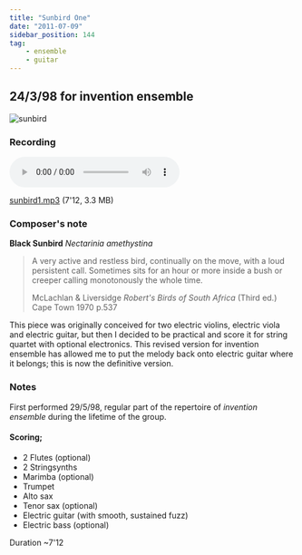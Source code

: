 ```yaml
---
title: "Sunbird One"
date: "2011-07-09"
sidebar_position: 144
tag:
    - ensemble
    - guitar
---
```


## 24/3/98 for invention ensemble

![](/img/sunbird.png "sunbird")

### Recording

<audio controls>
  <source src="/sunbird1.mp3"/>
</audio>

[sunbird1.mp3](/sunbird1.mp3) (7'12, 3.3 MB)

### Composer's note

**Black Sunbird** _Nectarinia amethystina_

> A very active and restless bird, continually on the move, with a loud persistent call. Sometimes sits for an hour or more inside a bush or creeper calling monotonously the whole time.
> 
> McLachlan & Liversidge _Robert's Birds of South Africa_ (Third ed.) Cape Town 1970 p.537

This piece was originally conceived for two electric violins, electric viola and electric guitar, but then I decided to be practical and score it for string quartet with optional electronics. This revised version for invention ensemble has allowed me to put the melody back onto electric guitar where it belongs; this is now the definitive version.

### Notes

First performed 29/5/98, regular part of the repertoire of _invention ensemble_ during the lifetime of the group.

#### Scoring;

* 2 Flutes (optional)
* 2 Stringsynths
* Marimba (optional)
* Trumpet
* Alto sax
* Tenor sax (optional)
* Electric guitar (with smooth, sustained fuzz)
* Electric bass (optional)

Duration ~7'12

